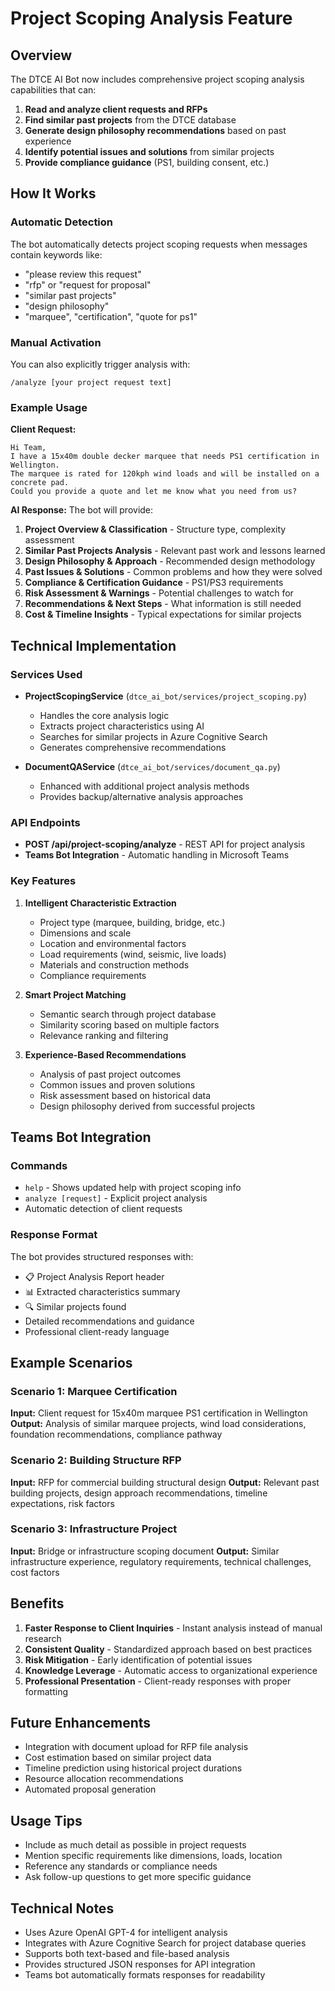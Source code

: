 # Project Scoping Analysis Feature

## Overview

The DTCE AI Bot now includes comprehensive project scoping analysis capabilities that can:

1. **Read and analyze client requests and RFPs**
2. **Find similar past projects** from the DTCE database
3. **Generate design philosophy recommendations** based on past experience
4. **Identify potential issues and solutions** from similar projects
5. **Provide compliance guidance** (PS1, building consent, etc.)

## How It Works

### Automatic Detection

The bot automatically detects project scoping requests when messages contain keywords like:
- "please review this request"
- "rfp" or "request for proposal"
- "similar past projects"
- "design philosophy"
- "marquee", "certification", "quote for ps1"

### Manual Activation

You can also explicitly trigger analysis with:
```
/analyze [your project request text]
```

### Example Usage

**Client Request:**
```
Hi Team,
I have a 15x40m double decker marquee that needs PS1 certification in Wellington. 
The marquee is rated for 120kph wind loads and will be installed on a concrete pad.
Could you provide a quote and let me know what you need from us?
```

**AI Response:**
The bot will provide:
1. **Project Overview & Classification** - Structure type, complexity assessment
2. **Similar Past Projects Analysis** - Relevant past work and lessons learned
3. **Design Philosophy & Approach** - Recommended design methodology
4. **Past Issues & Solutions** - Common problems and how they were solved
5. **Compliance & Certification Guidance** - PS1/PS3 requirements
6. **Risk Assessment & Warnings** - Potential challenges to watch for
7. **Recommendations & Next Steps** - What information is still needed
8. **Cost & Timeline Insights** - Typical expectations for similar projects

## Technical Implementation

### Services Used

- **ProjectScopingService** (`dtce_ai_bot/services/project_scoping.py`)
  - Handles the core analysis logic
  - Extracts project characteristics using AI
  - Searches for similar projects in Azure Cognitive Search
  - Generates comprehensive recommendations

- **DocumentQAService** (`dtce_ai_bot/services/document_qa.py`)
  - Enhanced with additional project analysis methods
  - Provides backup/alternative analysis approaches

### API Endpoints

- **POST /api/project-scoping/analyze** - REST API for project analysis
- **Teams Bot Integration** - Automatic handling in Microsoft Teams

### Key Features

1. **Intelligent Characteristic Extraction**
   - Project type (marquee, building, bridge, etc.)
   - Dimensions and scale
   - Location and environmental factors
   - Load requirements (wind, seismic, live loads)
   - Materials and construction methods
   - Compliance requirements

2. **Smart Project Matching**
   - Semantic search through project database
   - Similarity scoring based on multiple factors
   - Relevance ranking and filtering

3. **Experience-Based Recommendations**
   - Analysis of past project outcomes
   - Common issues and proven solutions
   - Risk assessment based on historical data
   - Design philosophy derived from successful projects

## Teams Bot Integration

### Commands

- `help` - Shows updated help with project scoping info
- `analyze [request]` - Explicit project analysis
- Automatic detection of client requests

### Response Format

The bot provides structured responses with:
- 📋 Project Analysis Report header
- 📊 Extracted characteristics summary
- 🔍 Similar projects found
- Detailed recommendations and guidance
- Professional client-ready language

## Example Scenarios

### Scenario 1: Marquee Certification
**Input:** Client request for 15x40m marquee PS1 certification in Wellington
**Output:** Analysis of similar marquee projects, wind load considerations, foundation recommendations, compliance pathway

### Scenario 2: Building Structure RFP
**Input:** RFP for commercial building structural design
**Output:** Relevant past building projects, design approach recommendations, timeline expectations, risk factors

### Scenario 3: Infrastructure Project
**Input:** Bridge or infrastructure scoping document
**Output:** Similar infrastructure experience, regulatory requirements, technical challenges, cost factors

## Benefits

1. **Faster Response to Client Inquiries** - Instant analysis instead of manual research
2. **Consistent Quality** - Standardized approach based on best practices
3. **Risk Mitigation** - Early identification of potential issues
4. **Knowledge Leverage** - Automatic access to organizational experience
5. **Professional Presentation** - Client-ready responses with proper formatting

## Future Enhancements

- Integration with document upload for RFP file analysis
- Cost estimation based on similar project data
- Timeline prediction using historical project durations
- Resource allocation recommendations
- Automated proposal generation

## Usage Tips

- Include as much detail as possible in project requests
- Mention specific requirements like dimensions, loads, location
- Reference any standards or compliance needs
- Ask follow-up questions to get more specific guidance

## Technical Notes

- Uses Azure OpenAI GPT-4 for intelligent analysis
- Integrates with Azure Cognitive Search for project database queries
- Supports both text-based and file-based analysis
- Provides structured JSON responses for API integration
- Teams bot automatically formats responses for readability
